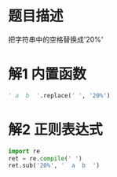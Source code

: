 # 题目描述

把字符串中的空格替换成'20%'



# 解1 内置函数



```python
' a  b  '.replace(' ', '20%')
```



# 解2 正则表达式

```python
import re
ret = re.compile(' ')
ret.sub('20%', '  a  b  ')
```


